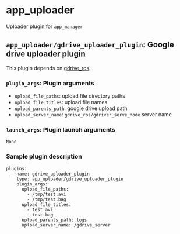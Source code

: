 # app_uploader

Uploader plugin for `app_manager`

## `app_uploader/gdrive_uploader_plugin`: Google drive uploader plugin

This plugin depends on [gdrive_ros](https://github.com/jsk-ros-pkg/jsk_3rdparty/tree/master/gdrive_ros).

### `plugin_args`: Plugin arguments

- `upload_file_paths`: upload file directory paths
- `upload_file_titles`: upload file names
- `upload_parents_path`: google drive upload path
- `upload_server_name`: `gdrive_ros/gdriver_serve_node` server name

### `launch_args`: Plugin launch arguments

`None`


### Sample plugin description

```
plugins:
  - name: gdrive_uploader_plugin
    type: app_uploader/gdrive_uploader_plugin
    plugin_args:
      upload_file_paths:
        - /tmp/test.avi
        - /tmp/test.bag
      upload_file_titles:
        - test.avi
        - test.bag
      upload_parents_path: logs
      upload_server_name: /gdrive_server
```
